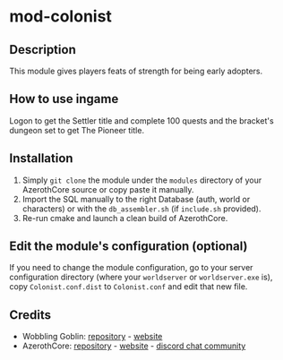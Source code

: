 # mod-colonist

## Description
This module gives players feats of strength for being early adopters.

## How to use ingame
Logon to get the Settler title and complete 100 quests and the bracket's dungeon set to get The Pioneer title.

## Installation
1. Simply `git clone` the module under the `modules` directory of your AzerothCore source or copy paste it manually.
2. Import the SQL manually to the right Database (auth, world or characters) or with the `db_assembler.sh` (if `include.sh` provided).
3. Re-run cmake and launch a clean build of AzerothCore.

## Edit the module's configuration (optional)
If you need to change the module configuration, go to your server configuration directory (where your `worldserver` or `worldserver.exe` is), copy `Colonist.conf.dist` to `Colonist.conf` and edit that new file.

## Credits
* Wobbling Goblin: [repository](https://github.com/wobgob) - [website](https://wobgob.com)
* AzerothCore: [repository](https://github.com/azerothcore) - [website](http://azerothcore.org/) - [discord chat community](https://discord.gg/PaqQRkd)
